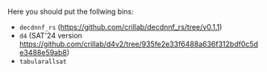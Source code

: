 Here you should put the follwing bins:
- `decdnnf_rs` (https://github.com/crillab/decdnnf_rs/tree/v0.1.1)
- `d4` (SAT'24 version https://github.com/crillab/d4v2/tree/935fe2e33f6488a636f312bdf0c5de3488e59ab8)
- `tabularallsat`